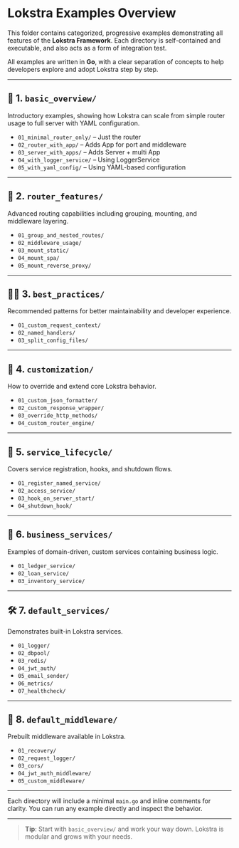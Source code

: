 # Lokstra Examples Overview

This folder contains categorized, progressive examples demonstrating all features of the **Lokstra Framework**. Each directory is self-contained and executable, and also acts as a form of integration test.

All examples are written in **Go**, with a clear separation of concepts to help developers explore and adopt Lokstra step by step.

---

## 📘 1. `basic_overview/`

Introductory examples, showing how Lokstra can scale from simple router usage to full server with YAML configuration.

* `01_minimal_router_only/` – Just the router
* `02_router_with_app/` – Adds App for port and middleware
* `03_server_with_apps/` – Adds Server + multi App
* `04_with_logger_service/` – Using LoggerService
* `05_with_yaml_config/` – Using YAML-based configuration

---

## 🚦 2. `router_features/`

Advanced routing capabilities including grouping, mounting, and middleware layering.

* `01_group_and_nested_routes/`
* `02_middleware_usage/`
* `03_mount_static/`
* `04_mount_spa/`
* `05_mount_reverse_proxy/`

---

## 🧑‍🏫 3. `best_practices/`

Recommended patterns for better maintainability and developer experience.

* `01_custom_request_context/`
* `02_named_handlers/`
* `03_split_config_files/`

---

## 🧩 4. `customization/`

How to override and extend core Lokstra behavior.

* `01_custom_json_formatter/`
* `02_custom_response_wrapper/`
* `03_override_http_methods/`
* `04_custom_router_engine/`

---

## 🧱 5. `service_lifecycle/`

Covers service registration, hooks, and shutdown flows.

* `01_register_named_service/`
* `02_access_service/`
* `03_hook_on_server_start/`
* `04_shutdown_hook/`

---

## 🏢 6. `business_services/`

Examples of domain-driven, custom services containing business logic.

* `01_ledger_service/`
* `02_loan_service/`
* `03_inventory_service/`

---

## 🛠 7. `default_services/`

Demonstrates built-in Lokstra services.

* `01_logger/`
* `02_dbpool/`
* `03_redis/`
* `04_jwt_auth/`
* `05_email_sender/`
* `06_metrics/`
* `07_healthcheck/`

---

## 🧰 8. `default_middleware/`

Prebuilt middleware available in Lokstra.

* `01_recovery/`
* `02_request_logger/`
* `03_cors/`
* `04_jwt_auth_middleware/`
* `05_custom_middleware/`

---

Each directory will include a minimal `main.go` and inline comments for clarity. You can run any example directly and inspect the behavior.

---

> **Tip**: Start with `basic_overview/` and work your way down. Lokstra is modular and grows with your needs.
